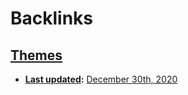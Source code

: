 
# Backlinks
## [Themes](<Themes.md>)
- **[Last updated](<Last updated.md>):** [December 30th, 2020](<December 30th, 2020.md>)

